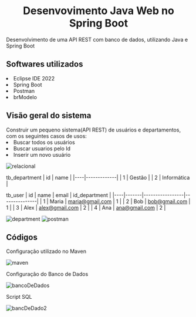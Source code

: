 <h1 align="center">Desenvovimento Java Web no Spring Boot</h1>



<p>Desenvolvimento de uma API REST com banco de dados, utilizando Java e Spring Boot</p>

<h2> Softwares utilizados </h2>
 <li>Eclipse IDE 2022
 <li>Spring Boot
 <li>Postman
 <li>brModelo

<h2>Visão geral do sistema</h2>
  Construir um pequeno sistema(API REST) de usuários e departamentos, com os seguintes casos de usos:
  <li>Buscar todos os usuários
   <li>Buscar usuarios pelo Id
    <li>Inserir um novo usuário

![relacional](https://user-images.githubusercontent.com/97298193/148815005-952c10f3-63fd-4319-a71f-17b4199d88d4.PNG)

tb_department
| id | name        |
|----|-------------|
| 1  | Gestão      |
| 2  | Informática |

tb_user
| id | name  | email           | id_department |
|----|-------|-----------------|---------------|
| 1  | Maria | maria@gmail.com | 1             |
| 2  | Bob   | bob@gmail.com   | 1             |
| 3  | Alex  | alex@gmail.com  | 2             |
| 4  | Ana   | ana@gmail.com   | 2             |
     

![department](https://user-images.githubusercontent.com/97298193/148825385-bdfe8f3e-bbc2-4127-9e7b-70aa5cdd7771.PNG)
![postman](https://user-images.githubusercontent.com/97298193/148825399-574d11b3-02f9-42f9-bda2-6214d9baa51c.PNG)
     
<h2>Códigos</h2>
     <p>Configuração utilizado no Maven</p>

![maven](https://user-images.githubusercontent.com/97298193/148828049-b877b3f7-0d99-418b-b21c-a540914435c4.PNG)
	    
<p>Configuração do Banco de Dados</p>

![bancoDeDados](https://user-images.githubusercontent.com/97298193/148828171-32621de5-1aec-4935-b00f-d4003f13d4f2.PNG)
	    
<p>Script SQL</p>
	    
![bancDeDado2](https://user-images.githubusercontent.com/97298193/148828278-87d2a1a6-c620-4c6d-a06f-5e6c72b28a0a.PNG)


